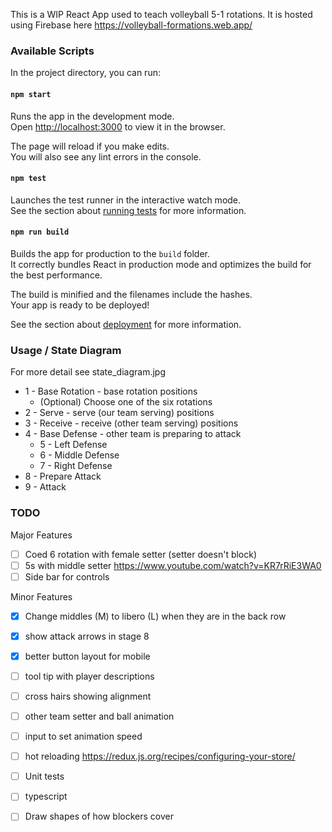 This is a WIP React App used to teach volleyball 5-1 rotations. It is hosted using Firebase here
https://volleyball-formations.web.app/

### Available Scripts

In the project directory, you can run:

#### `npm start`

Runs the app in the development mode.<br />
Open [http://localhost:3000](http://localhost:3000) to view it in the browser.

The page will reload if you make edits.<br />
You will also see any lint errors in the console.

#### `npm test`

Launches the test runner in the interactive watch mode.<br />
See the section about [running tests](https://facebook.github.io/create-react-app/docs/running-tests) for more information.

#### `npm run build`

Builds the app for production to the `build` folder.<br />
It correctly bundles React in production mode and optimizes the build for the best performance.

The build is minified and the filenames include the hashes.<br />
Your app is ready to be deployed!

See the section about [deployment](https://facebook.github.io/create-react-app/docs/deployment) for more information.

### Usage / State Diagram
For more detail see state_diagram.jpg

* 1 - Base Rotation - base rotation positions
    * (Optional) Choose one of the six rotations
* 2 - Serve - serve (our team serving) positions
* 3 - Receive - receive (other team serving) positions
* 4 - Base Defense - other team is preparing to attack
    * 5 - Left Defense
    * 6 - Middle Defense
    * 7 - Right Defense
* 8 - Prepare Attack
* 9 - Attack


### TODO

Major Features
- [ ] Coed 6 rotation with female setter (setter doesn't block)
- [ ] 5s with middle setter https://www.youtube.com/watch?v=KR7rRiE3WA0
- [ ] Side bar for controls

Minor Features
- [x] Change middles (M) to libero (L) when they are in the back row
- [x] show attack arrows in stage 8
- [x] better button layout for mobile
- [ ] tool tip with player descriptions
- [ ] cross hairs showing alignment
- [ ] other team setter and ball animation
- [ ] input to set animation speed
- [ ] hot reloading
https://redux.js.org/recipes/configuring-your-store/
- [ ] Unit tests
- [ ] typescript
- [ ] Draw shapes of how blockers cover

